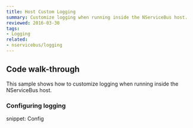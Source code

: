 ```yaml
---
title: Host Custom Logging
summary: Customize logging when running inside the NServiceBus host.
reviewed: 2016-03-30
tags:
- Logging
related:
- nservicebus/logging
---
```



## Code walk-through

This sample shows how to customize logging when running inside the NServiceBus host.


### Configuring logging

snippet: Config